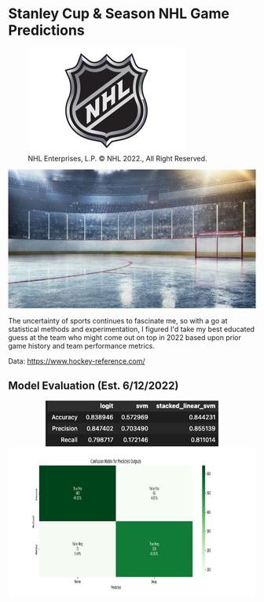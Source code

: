 # Stanley Cup & Season NHL Game Predictions

<p align="center">
<figure>
<img src="/images/NHL-Logo.jpeg" alt="Photo: NHL Enterprises, L.P. © NHL 2022., All Right Reserved." />
<figcaption> NHL Enterprises, L.P. © NHL 2022., All Right Reserved. </figcaption> 
</figure>
</p>

<p align='center'>
  <img src="/images/ice-hockey-rink-670px.jpg" />
</p>

The uncertainty of sports continues to fascinate me, so with a go at statistical methods and experimentation, I figured I'd take my best educated guess at the team who might come out on top in 2022 based upon prior game history and team performance metrics.

Data:
https://www.hockey-reference.com/

## Model Evaluation (Est. 6/12/2022)

<p align="center">
  <img src="/images/stacked_svm_accuracy.png"/>
  <img src="/images/confusion_matrix.png" width="3200" height="300"/>
</p>

